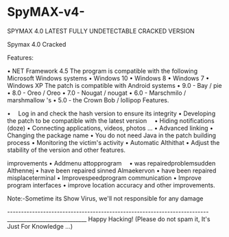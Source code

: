 # SpyMAX-v4-



SPYMAX 4.0 LATEST FULLY UNDETECTABLE CRACKED VERSION
 


Spymax 4.0 Cracked 
 
Features:


• NET Framework 4.5 The program is compatible with the following Microsoft Windows systems • Windows 10 • Windows 8 • Windows 7 • Windows XP The patch is compatible with Android systems • 9.0 - Bay / pie • 8.0 - Oreo / Oreo • 7.0 - Nougat / nougat • 6.0 - Marschmilo / marshmallow 's • 5.0 - the Crown Bob / lollipop Features.


•  Log in and check the hash version to ensure its integrity
• Developing the patch to be compatible with the latest version  • Hiding notifications (doze) • Connecting applications, videos, photos ... • Advanced linking • Changing the package name • You do not need Java in the patch building process • Monitoring the victim's activity
• Automatic Althithat
• Adjust the stability of the version
and other features.


improvements
• Addmenu attopprogram 
• was repairedproblemsudden Althennej • have been repaired sinned Almaekervon • have been repaired misplaceterminal • Improvespeedprogram communication • Improve program interfaces • improve location accuracy and other improvements.
 

 
Note:-Sometime its Show Virus, we'll not responsible for any damage


-------------------------------------------------------------------------_____________________________
Happy Hacking! (Please do not spam it, It's Just For Knowledge ...)
